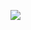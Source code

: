 
![](http://github-profile-summary-cards.vercel.app/api/cards/stats?username=GaganReddyin&theme=tokyonight)










